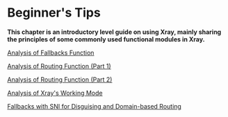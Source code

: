 # Beginner's Tips

**This chapter is an introductory level guide on using Xray, mainly sharing the
principles of some commonly used functional modules in Xray.**

[Analysis of Fallbacks Function](./fallbacks-lv1.md)

[Analysis of Routing Function (Part 1)](./routing-lv1-part1.md)

[Analysis of Routing Function (Part 2)](./routing-lv1-part2.md)

[Analysis of Xray's Working Mode](./work.md)

[Fallbacks with SNI for Disguising and Domain-based Routing](./fallbacks-with-sni.md)
